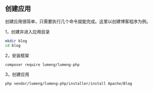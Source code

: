 创建应用
-------

创建应用很简单，只需要执行几个命令就能完成。这里以创建博客程序为例。

1，创建并进入应用目录
```bash
mkdir blog
cd blog
```
2，安装框架
```bash
composer require lumeng/lumeng-php
```
3，创建应用
```bash
php vendor/lumeng/lumeng-php/installer/install Apache/Blog
```